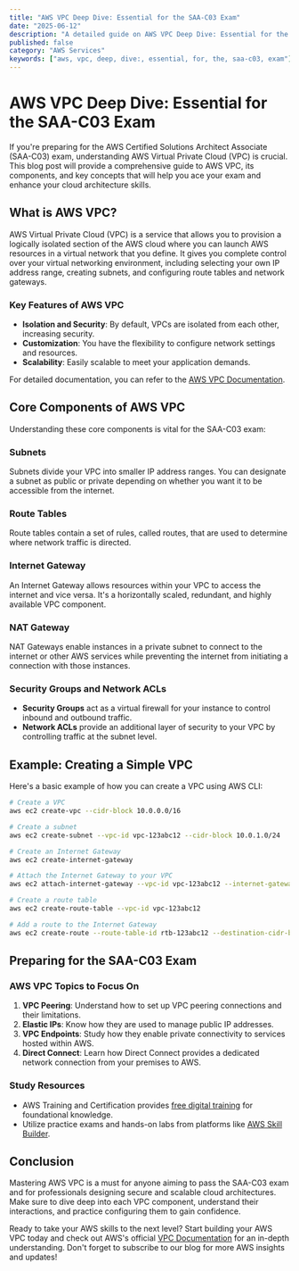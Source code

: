 ```yaml
---
title: "AWS VPC Deep Dive: Essential for the SAA-C03 Exam"
date: "2025-06-12"
description: "A detailed guide on AWS VPC Deep Dive: Essential for the SAA-C03 Exam"
published: false
category: "AWS Services"
keywords: ["aws, vpc, deep, dive:, essential, for, the, saa-c03, exam"]
---
```


# AWS VPC Deep Dive: Essential for the SAA-C03 Exam

If you're preparing for the AWS Certified Solutions Architect Associate (SAA-C03) exam, understanding AWS Virtual Private Cloud (VPC) is crucial. This blog post will provide a comprehensive guide to AWS VPC, its components, and key concepts that will help you ace your exam and enhance your cloud architecture skills.

## What is AWS VPC?

AWS Virtual Private Cloud (VPC) is a service that allows you to provision a logically isolated section of the AWS cloud where you can launch AWS resources in a virtual network that you define. It gives you complete control over your virtual networking environment, including selecting your own IP address range, creating subnets, and configuring route tables and network gateways.

### Key Features of AWS VPC

- **Isolation and Security**: By default, VPCs are isolated from each other, increasing security.
- **Customization**: You have the flexibility to configure network settings and resources.
- **Scalability**: Easily scalable to meet your application demands.

For detailed documentation, you can refer to the [AWS VPC Documentation](https://docs.aws.amazon.com/vpc/latest/userguide/what-is-amazon-vpc.html).

## Core Components of AWS VPC

Understanding these core components is vital for the SAA-C03 exam:

### Subnets

Subnets divide your VPC into smaller IP address ranges. You can designate a subnet as public or private depending on whether you want it to be accessible from the internet.

### Route Tables

Route tables contain a set of rules, called routes, that are used to determine where network traffic is directed.

### Internet Gateway

An Internet Gateway allows resources within your VPC to access the internet and vice versa. It's a horizontally scaled, redundant, and highly available VPC component.

### NAT Gateway

NAT Gateways enable instances in a private subnet to connect to the internet or other AWS services while preventing the internet from initiating a connection with those instances.

### Security Groups and Network ACLs

- **Security Groups** act as a virtual firewall for your instance to control inbound and outbound traffic.
- **Network ACLs** provide an additional layer of security to your VPC by controlling traffic at the subnet level.

## Example: Creating a Simple VPC

Here's a basic example of how you can create a VPC using AWS CLI:

```bash
# Create a VPC
aws ec2 create-vpc --cidr-block 10.0.0.0/16

# Create a subnet
aws ec2 create-subnet --vpc-id vpc-123abc12 --cidr-block 10.0.1.0/24

# Create an Internet Gateway
aws ec2 create-internet-gateway

# Attach the Internet Gateway to your VPC
aws ec2 attach-internet-gateway --vpc-id vpc-123abc12 --internet-gateway-id igw-123abc12

# Create a route table
aws ec2 create-route-table --vpc-id vpc-123abc12

# Add a route to the Internet Gateway
aws ec2 create-route --route-table-id rtb-123abc12 --destination-cidr-block 0.0.0.0/0 --gateway-id igw-123abc12
```

## Preparing for the SAA-C03 Exam

### AWS VPC Topics to Focus On

1. **VPC Peering**: Understand how to set up VPC peering connections and their limitations.
2. **Elastic IPs**: Know how they are used to manage public IP addresses.
3. **VPC Endpoints**: Study how they enable private connectivity to services hosted within AWS.
4. **Direct Connect**: Learn how Direct Connect provides a dedicated network connection from your premises to AWS.

### Study Resources

- AWS Training and Certification provides [free digital training](https://aws.amazon.com/training/digital/) for foundational knowledge.
- Utilize practice exams and hands-on labs from platforms like [AWS Skill Builder](https://www.aws.training/).

## Conclusion

Mastering AWS VPC is a must for anyone aiming to pass the SAA-C03 exam and for professionals designing secure and scalable cloud architectures. Make sure to dive deep into each VPC component, understand their interactions, and practice configuring them to gain confidence.

Ready to take your AWS skills to the next level? Start building your AWS VPC today and check out AWS's official [VPC Documentation](https://docs.aws.amazon.com/vpc/latest/userguide/what-is-amazon-vpc.html) for an in-depth understanding. Don't forget to subscribe to our blog for more AWS insights and updates!